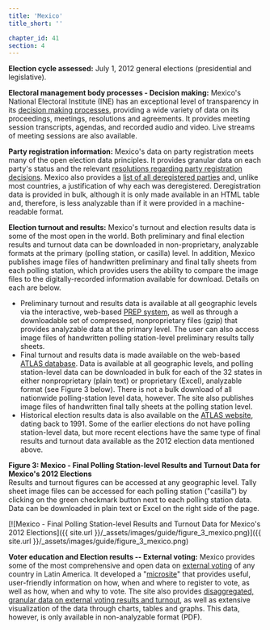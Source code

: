 ```yaml
---
title: 'Mexico'
title_short: ''

chapter_id: 41
section: 4
---
```


**Election cycle assessed:** July 1, 2012 general elections (presidential and legislative).

**Electoral management body processes - Decision making:** Mexico's National Electoral Institute (INE) has an exceptional level of transparency in its [decision making processes](http://www.ine.mx/archivos3/portal/historico/contenido/Sesiones_del_CG/), providing a wide variety of data on its proceedings, meetings, resolutions and agreements. It provides meeting session transcripts, agendas, and recorded audio and video. Live streams of meeting sessions are also available.

**Party registration information:** Mexico's data on party registration meets many of the open election data principles. It provides granular data on each party's status and the relevant [resolutions regarding party registration decisions](http://www.ine.mx/archivos3/portal/historico/contenido/Partidos_politicos_en_formacion/). Mexico also provides a [list of all deregistered parties](http://www.ine.mx/archivos3/portal/historico/contenido/Historico_sobre_perdida_de_registro/) and, unlike most countries, a justification of why each was deregistered. Deregistration data is provided in bulk, although it is only made available in an HTML table and, therefore, is less analyzable than if it were provided in a machine-readable format.

**Election turnout and results:** Mexico's turnout and election results data is some of the most open in the world. Both preliminary and final election results and turnout data can be downloaded in non-proprietary, analyzable formats at the primary (polling station, or casilla) level. In addition, Mexico publishes image files of handwritten preliminary and final tally sheets from each polling station, which provides users the ability to compare the image files to the digitally-recorded information available for download. Details on each are below.

- Preliminary turnout and results data is available at all geographic levels via the interactive, web-based [PREP system](https://prep2012.ife.org.mx/prep/introduccion.html), as well as through a downloadable set of compressed, nonproprietary files (gzip) that provides analyzable data at the primary level. The user can also access image files of handwritten polling station-level preliminary results tally sheets.
- Final turnout and results data is made available on the web-based [ATLAS database](http://siceef.ife.org.mx/pef2012/SICEEF2012.html). Data is available at all geographic levels, and polling station-level data can be downloaded in bulk for each of the 32 states in either nonproprietary (plain text) or proprietary (Excel), analyzable format (see Figure 3 below). There is not a bulk download of all nationwide polling-station level data, however. The site also publishes image files of handwritten final tally sheets at the polling station level.
- Historical election results data is also available on the [ATLAS website](http://siceef.ife.org.mx/pef2012/SICEEF2012.html), dating back to 1991. Some of the earlier elections do not have polling station-level data, but more recent elections have the same type of final results and turnout data available as the 2012 election data mentioned above.

**Figure 3: Mexico - Final Polling Station-level Results and Turnout Data for Mexico's 2012 Elections**  
Results and turnout figures can be accessed at any geographic level. Tally sheet image files can be accessed for each polling station ("casilla") by clicking on the green checkmark button next to each polling station data. Data can be downloaded in plain text or Excel on the right side of the page.

[![Mexico - Final Polling Station-level Results and Turnout Data for Mexico's 2012 Elections]({{ site.url }}/\_assets/images/guide/figure_3_mexico.png)]({{ site.url }}/\_assets/images/guide/figure_3_mexico.png)

**Voter education and Election results -- External voting:** Mexico provides some of the most comprehensive and open data on [external voting](http://www.votoextranjero.mx/) of any country in Latin America. It developed a "[microsite](http://www.votoextranjero.mx/)" that provides useful, user-friendly information on how, when and where to register to vote, as well as how, when and why to vote. The site also provides [disaggregated, granular data on external voting results and turnout](http://www.votoextranjero.mx/documents/10157/4fe7cd4d-8e67-487a-8b60-26ce0894e874), as well as extensive visualization of the data through charts, tables and graphs. This data, however, is only available in non-analyzable format (PDF).
